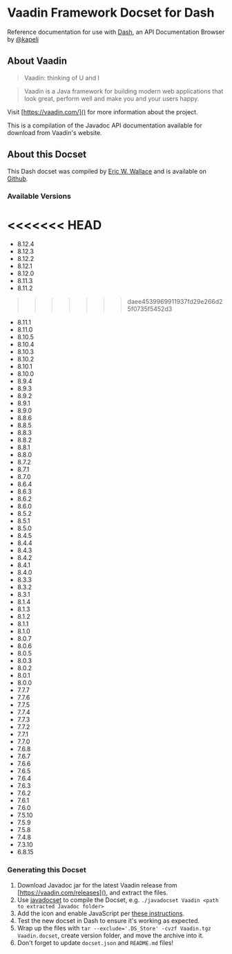 Vaadin Framework Docset for Dash
================================

Reference documentation for use with [Dash](http://kapeli.com/dash), an API Documentation Browser by [@kapeli](https://twitter.com/kapeli)

## About Vaadin

> Vaadin: thinking of U and I

> Vaadin is a Java framework for building modern web applications that look great, perform well and make you and your users happy.

Visit [https://vaadin.com/]() for more information about the project.

This is a compilation of the Javadoc API documentation available for download from Vaadin's website.

## About this Docset

This Dash docset was compiled by [Eric W. Wallace](https://twitter.com/ewall) and is available on [Github](https://github.com/ewall/Dash-User-Contributions/tree/master/docsets/Vaadin).

### Available Versions

<<<<<<< HEAD
=======
* 8.12.4
* 8.12.3
* 8.12.2
* 8.12.1
* 8.12.0
* 8.11.3
* 8.11.2
>>>>>>> daee4539969911937fd29e266d25f0735f5452d3
* 8.11.1
* 8.11.0
* 8.10.5
* 8.10.4
* 8.10.3
* 8.10.2
* 8.10.1
* 8.10.0
* 8.9.4
* 8.9.3
* 8.9.2
* 8.9.1
* 8.9.0
* 8.8.6
* 8.8.5
* 8.8.3
* 8.8.2
* 8.8.1
* 8.8.0
* 8.7.2
* 8.7.1
* 8.7.0
* 8.6.4
* 8.6.3
* 8.6.2
* 8.6.0
* 8.5.2
* 8.5.1
* 8.5.0
* 8.4.5
* 8.4.4
* 8.4.3
* 8.4.2
* 8.4.1
* 8.4.0
* 8.3.3
* 8.3.2
* 8.3.1
* 8.1.4
* 8.1.3
* 8.1.2
* 8.1.1
* 8.1.0
* 8.0.7
* 8.0.6
* 8.0.5
* 8.0.3
* 8.0.2
* 8.0.1
* 8.0.0
* 7.7.7
* 7.7.6
* 7.7.5
* 7.7.4
* 7.7.3
* 7.7.2
* 7.7.1
* 7.7.0
* 7.6.8
* 7.6.7
* 7.6.6
* 7.6.5
* 7.6.4
* 7.6.3
* 7.6.2
* 7.6.1
* 7.6.0
* 7.5.10
* 7.5.9
* 7.5.8
* 7.4.8
* 7.3.10
* 6.8.15

### Generating this Docset

1. Download Javadoc jar for the latest Vaadin release from [https://vaadin.com/releases](), and extract the files.
2. Use [javadocset](https://github.com/Kapeli/javadocset) to compile the Docset, e.g. `./javadocset Vaadin <path to extracted Javadoc folder>`
3. Add the icon and enable JavaScript per [these instructions](http://kapeli.com/docsets).
4. Test the new docset in Dash to ensure it's working as expected.
5. Wrap up the files with `tar --exclude='.DS_Store' -cvzf Vaadin.tgz Vaadin.docset`, create version folder, and move the archive into it.
6. Don't forget to update `docset.json` and `README.md` files!
